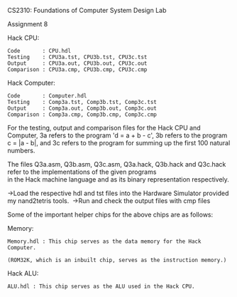 CS2310: Foundations of Computer System Design Lab

Assignment 8

Hack CPU:

    Code       : CPU.hdl
    Testing    : CPU3a.tst, CPU3b.tst, CPU3c.tst
    Output     : CPU3a.out, CPU3b.out, CPU3c.out
    Comparison : CPU3a.cmp, CPU3b.cmp, CPU3c.cmp


Hack Computer:

    Code       : Computer.hdl
    Testing    : Comp3a.tst, Comp3b.tst, Comp3c.tst
    Output     : Comp3a.out, Comp3b.out, Comp3c.out
    Comparison : Comp3a.cmp, Comp3b.cmp, Comp3c.cmp

For the testing, output and comparison files for the Hack CPU and Computer, 3a refers to the program 'd = a + b - c',
3b refers to the program c = |a - b|, and 3c refers to the program for summing up the first 100 natural numbers.

The files Q3a.asm, Q3b.asm, Q3c.asm, Q3a.hack, Q3b.hack and Q3c.hack refer to the implementations of the given programs  
in the Hack machine language and as its binary representation respectively.

->Load the respective hdl and tst files into the Hardware Simulator provided my nand2tetris tools.&nbsp;
->Run and check the output files with cmp files


Some of the important helper chips for the above chips are as follows:

Memory:

    Memory.hdl : This chip serves as the data memory for the Hack Computer. 

    (ROM32K, which is an inbuilt chip, serves as the instruction memory.)


Hack ALU: 

    ALU.hdl : This chip serves as the ALU used in the Hack CPU.
